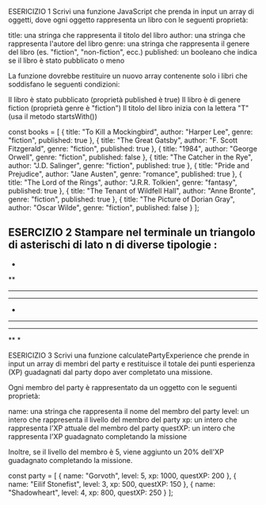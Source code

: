 ESERICIZIO 1
Scrivi una funzione JavaScript che prenda in input un array di oggetti, 
dove ogni oggetto rappresenta un libro con le seguenti proprietà:

title: una stringa che rappresenta il titolo del libro
author: una stringa che rappresenta l'autore del libro
genre: una stringa che rappresenta il genere del libro (es. "fiction", "non-fiction", ecc.)
published: un booleano che indica se il libro è stato pubblicato o meno

La funzione dovrebbe restituire un nuovo array contenente solo i libri che soddisfano le seguenti condizioni:

Il libro è stato pubblicato (proprietà published è true)
Il libro è di genere fiction (proprietà genre è "fiction")
Il titolo del libro inizia con la lettera "T" (usa il metodo startsWith())

const books = [
  { title: "To Kill a Mockingbird", author: "Harper Lee", genre: "fiction", published: true },
  { title: "The Great Gatsby", author: "F. Scott Fitzgerald", genre: "fiction", published: true },
  { title: "1984", author: "George Orwell", genre: "fiction", published: false },
  { title: "The Catcher in the Rye", author: "J.D. Salinger", genre: "fiction", published: true },
  { title: "Pride and Prejudice", author: "Jane Austen", genre: "romance", published: true },
  { title: "The Lord of the Rings", author: "J.R.R. Tolkien", genre: "fantasy", published: true },
  { title: "The Tenant of Wildfell Hall", author: "Anne Bronte", genre: "fiction", published: true },
  { title: "The Picture of Dorian Gray", author: "Oscar Wilde", genre: "fiction", published: false }
];


ESERCIZIO 2
Stampare nel terminale un triangolo di asterischi di lato n di diverse tipologie :
-
*
** 
*** 
****
-
****
*** 
** 
*


ESERICIZIO 3
Scrivi una funzione calculatePartyExperience che prende in input un array di membri del party 
e restituisce il totale dei punti esperienza (XP) guadagnati dal party dopo aver completato una missione.

Ogni membro del party è rappresentato da un oggetto con le seguenti proprietà:

name: una stringa che rappresenta il nome del membro del party
level: un intero che rappresenta il livello del membro del party
xp: un intero che rappresenta l'XP attuale del membro del party
questXP: un intero che rappresenta l'XP guadagnato completando la missione

Inoltre, se il livello del membro è 5, viene aggiunto un 20% dell'XP guadagnato completando la missione.

const party = [
    { name: "Gorvoth", level: 5, xp: 1000, questXP: 200 },
    { name: "Eilif Stonefist", level: 3, xp: 500, questXP: 150 },
    { name: "Shadowheart", level: 4, xp: 800, questXP: 250 }
  ];